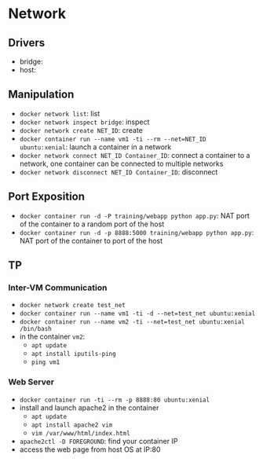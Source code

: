 # Network

## Drivers
- bridge: 
- host: 

## Manipulation
- `docker network list`: list
- `docker network inspect bridge`: inspect
- `docker network create NET_ID`: create
- `docker container run --name vm1 -ti --rm --net=NET_ID ubuntu:xenial`: launch a container in a network
- `docker network connect NET_ID Container_ID`: connect a container to a network, one container can be connected to multiple networks
- `docker network disconnect NET_ID Container_ID`: disconnect

## Port Exposition
- `docker container run -d -P training/webapp python app.py`: NAT port of the container to a random port of the host
- `docker container run -d -p 8888:5000 training/webapp python app.py`: NAT port of the container to port of the host

## TP
### Inter-VM Communication
- `docker network create test_net`
- `docker container run --name vm1 -ti -d --net=test_net ubuntu:xenial`
- `docker container run --name vm2 -ti --net=test_net ubuntu:xenial /bin/bash`
- in the container `vm2`: 
    - `apt update`
    - `apt install iputils-ping`
    - `ping vm1`

### Web Server
- `docker container run -ti --rm -p 8888:80 ubuntu:xenial`
- install and launch apache2 in the container
    - `apt update`
    - `apt install apache2 vim`
    - `vim /var/www/html/index.html`
- `apache2ctl -D FOREGROUND`: find your container IP
- access the web page from host OS at IP:80 

